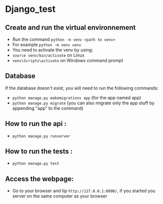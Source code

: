 # Django_test

## Create and run the virtual environnement
 * Run the command `python -m venv <path to venv>`
 * For example `python -m venv venv`
 * You need to activate the venv by using:
 * `source venv/bin/activate` on Linux
 * `venv\Scripts\activate` on Windows command prompt

## Database
If the database doesn't exist, you will need to run the following commands:
 * `python manage.py makemigrations app` (for the app named app)
 * `python manage.py migrate` (you can also migrate only the app stuff by appending "app" to the command)


## How to run the api :
 * `python manage.py runserver`

## How to run the tests :
 * `python manage.py test`

## Access the webpage:
 * Go to your browser and tip `http://127.0.0.1:8000/`, if you started you server on the same computer as your browser

